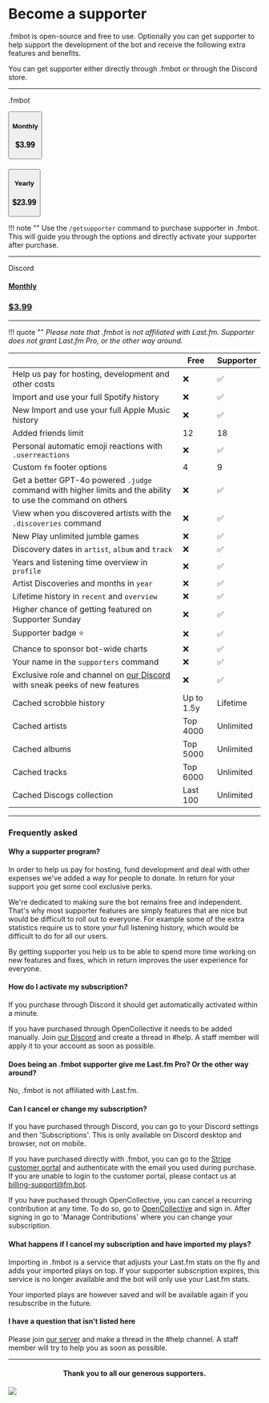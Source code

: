 # Become a supporter

.fmbot is open-source and free to use. Optionally you can get supporter to help support the development of the bot and receive the following extra features and benefits.

You can get supporter either directly through .fmbot or through the Discord store.


<hr class="divider">
<div>
<p class="purchase-option">.fmbot</p>

<button  class="md-button md-button--primary getsupporter-button"> 
  <h4 class="title">Monthly</h3>
  <h3>$3.99</h3>
</button>

<h4 class="getsupporter-text"></h4>

<button class="md-button md-button--primary getsupporter-button"> 
  <h4>Yearly</h3>
  <h3>$23.99</h3>
</button>
</div>

!!! note ""
    Use the `/getsupporter` command to purchase supporter in .fmbot. This will guide you through the options and directly activate your supporter after purchase.

<div>
<hr class="divider">
<div>
<p class="purchase-option">Discord</p>
<a href="https://discord.com/application-directory/356268235697553409/store" class="md-button md-button--secondary getsupporter-button getsupporter-button-discord"> 
  <h4>Monthly</h3>
  <h3>$3.99</h3>
</a>
</div>

</div>

---

!!! quote ""
    <i>Please note that .fmbot is not affiliated with Last.fm. Supporter does not grant Last.fm Pro, or the other way around.</i>

|             | Free        | Supporter |
| ----------- | ----------- |----------- |
| Help us pay for hosting, development and other costs  | ❌  | ✅ |
| Import and use your full Spotify history | ❌  | ✅ |
| <span class="new">New</span> Import and use your full Apple Music history | ❌  | ✅ |
| Added friends limit | 12 | 18 |
| Personal automatic emoji reactions with `.userreactions` | ❌ | ✅ |
| Custom `fm` footer options | 4 | 9 |
| Get a better GPT-4o powered `.judge` command with higher limits and the ability to use the command on others | ❌ | ✅ |
| View when you discovered artists with the `.discoveries` command | ❌ | ✅ |
| <span class="new">New</span> Play unlimited jumble games | ❌ | ✅ |
| Discovery dates in `artist`, `album` and `track` | ❌ | ✅ |
| Years and listening time overview in `profile` | ❌ | ✅ |
| Artist Discoveries and months in `year` | ❌ | ✅ |
| Lifetime history in `recent` and `overview` | ❌ | ✅ |
| Higher chance of getting featured on Supporter Sunday | ❌ | ✅ |
| Supporter badge ⭐ | ❌ | ✅ |
| Chance to sponsor bot-wide charts | ❌ | ✅ |
| Your name in the `supporters` command | ❌ | ✅ |
| Exclusive role and channel on [our Discord](https://discord.gg/6y3jJjtDqK) with sneak peeks of new features | ❌ | ✅ |
| Cached scrobble history | Up to 1.5y | Lifetime |
| Cached artists | Top 4000 | Unlimited |
| Cached albums | Top 5000 | Unlimited |
| Cached tracks | Top 6000 | Unlimited |
| Cached Discogs collection | Last 100 | Unlimited |

--- 


### Frequently asked

#### Why a supporter program?

In order to help us pay for hosting, fund development and deal with other expenses we've added a way for people to donate. In return for your support you get some cool exclusive perks.

We're dedicated to making sure the bot remains free and independent. That's why most supporter features are simply features that are nice but would be difficult to roll out to everyone. For example some of the extra statistics require us to store your full listening history, which would be difficult to do for all our users.

By getting supporter you help us to be able to spend more time working on new features and fixes, which in return improves the user experience for everyone.

#### How do I activate my subscription?

If you purchase through Discord it should get automatically activated within a minute.

If you have purchased through OpenCollective it needs to be added manually. Join [our Discord](https://discord.gg/6y3jJjtDqK) and create a thread in #help. A staff member will apply it to your account as soon as possible.

#### Does being an .fmbot supporter give me Last.fm Pro? Or the other way around?

No, .fmbot is not affiliated with Last.fm. 

#### Can I cancel or change my subscription?

If you have purchased through Discord, you can go to your Discord settings and then 'Subscriptions'. This is only available on Discord desktop and browser, not on mobile.

If you have purchased directly with .fmbot, you can go to the [Stripe customer portal](https://billing.stripe.com/p/login/3cs7ww1tR6ay6t28ww) and authenticate with the email you used during purchase. If you are unable to login to the customer portal, please contact us at [billing-support@fm.bot](mailto:billing-support@fm.bot).

If you have puchased through OpenCollective, you can cancel a recurring contribution at any time. To do so, go to [OpenCollective](https://opencollective.com/) and sign in. After signing in go to 'Manage Contributions' where you can change your subscription.

#### What happens if I cancel my subscription and have imported my plays?

Importing in .fmbot is a service that adjusts your Last.fm stats on the fly and adds your imported plays on top. 
If your supporter subscription expires, this service is no longer available and the bot will only use your Last.fm stats.

Your imported plays are however saved and will be available again if you resubscribe in the future.

#### I have a question that isn't listed here

Please join [our server](https://discord.gg/fmbot) and make a thread in the #help channel. A staff member will try to help you as soon as possible.


---

<h4 align="center"><strong>Thank you to all our generous supporters.</strong></h4>

<a rel="noreferrer noopener" href="https://opencollective.com/fmbot" target="_blank"><img src="https://opencollective.com/fmbot/backers.svg?width=890&avatarHeight=36&button=false"></a>
